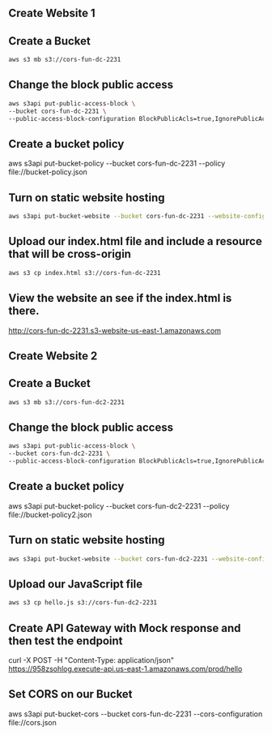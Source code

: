 ## Create Website 1

## Create a Bucket

```sh
aws s3 mb s3://cors-fun-dc-2231
```

## Change the block public access

```sh
aws s3api put-public-access-block \
--bucket cors-fun-dc-2231 \
--public-access-block-configuration BlockPublicAcls=true,IgnorePublicAcls=true,BlockPublicPolicy=false,RestrictPublicBuckets=false
```


## Create a bucket policy

aws s3api put-bucket-policy --bucket cors-fun-dc-2231 --policy file://bucket-policy.json

## Turn on static website hosting

```sh
aws s3api put-bucket-website --bucket cors-fun-dc-2231 --website-configuration file://website.json
```

## Upload our index.html file and include a resource that will be cross-origin

```sh
aws s3 cp index.html s3://cors-fun-dc-2231
```

## View the website an see if the index.html is there.

http://cors-fun-dc-2231.s3-website-us-east-1.amazonaws.com



## Create Website 2

## Create a Bucket

```sh
aws s3 mb s3://cors-fun-dc2-2231
```

## Change the block public access

```sh
aws s3api put-public-access-block \
--bucket cors-fun-dc2-2231 \
--public-access-block-configuration BlockPublicAcls=true,IgnorePublicAcls=true,BlockPublicPolicy=false,RestrictPublicBuckets=false
```


## Create a bucket policy

aws s3api put-bucket-policy --bucket cors-fun-dc2-2231 --policy file://bucket-policy2.json

## Turn on static website hosting

```sh
aws s3api put-bucket-website --bucket cors-fun-dc2-2231 --website-configuration 
```

## Upload our JavaScript file

```sh
aws s3 cp hello.js s3://cors-fun-dc2-2231
```


## Create API Gateway with Mock response and then test the endpoint

curl -X POST -H "Content-Type: application/json" https://958zsohlog.execute-api.us-east-1.amazonaws.com/prod/hello

## Set CORS on our Bucket

aws s3api put-bucket-cors --bucket cors-fun-dc-2231 --cors-configuration file://cors.json





